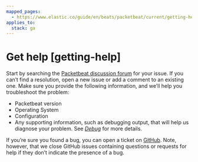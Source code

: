 ```yaml
---
mapped_pages:
  - https://www.elastic.co/guide/en/beats/packetbeat/current/getting-help.html
applies_to:
  stack: ga
---
```


# Get help [getting-help]

Start by searching the [Packetbeat discussion forum](https://discuss.elastic.co/c/beats/packetbeat) for your issue. If you can’t find a resolution, open a new issue or add a comment to an existing one. Make sure you provide the following information, and we’ll help you troubleshoot the problem:

* Packetbeat version
* Operating System
* Configuration
* Any supporting information, such as debugging output, that will help us diagnose your problem. See [*Debug*](/reference/packetbeat/enable-packetbeat-debugging.md) for more details.

If you’re sure you found a bug, you can open a ticket on [GitHub](https://github.com/elastic/beats/issues?state=open). Note, however, that we close GitHub issues containing questions or requests for help if they don’t indicate the presence of a bug.

